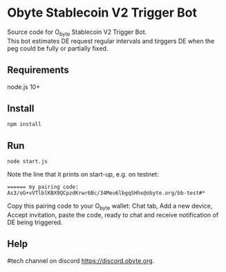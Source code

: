 # Obyte Stablecoin V2 Trigger Bot

Source code for O<sub>byte</sub> Stablecoin V2 Trigger Bot.  
This bot estimates DE request regular intervals and tirggers DE when the peg could be fully or partially fixed.

## Requirements

node.js 10+

## Install
```
npm install
```
## Run
```
node start.js
```
Note the line that it prints on start-up, e.g. on testnet:
```
====== my pairing code: As3/oG+vVTlblKBX9QCpzdKrwr6Bc/34Meu6lbgqSHhx@obyte.org/bb-test#*
```
Copy this pairing code to your O<sub>byte</sub> wallet: Chat tab, Add a new device, Accept invitation, paste the code, ready to chat and receive notification of DE being triggered.

## Help

\#tech channel on discord https://discord.obyte.org.

